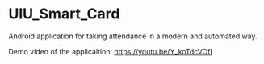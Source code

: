 # UIU_Smart_Card
Android application for taking attendance in a modern and automated way.

Demo video of the applicaition: https://youtu.be/Y_koTdcVOfI
